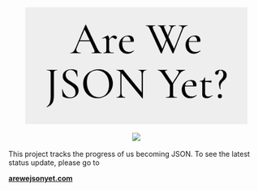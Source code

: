 <p align="center">
    <img src="https://raw.githubusercontent.com/sdedovic/are-we-json-yet/main/assets/preview.png?sanitize=true"
        height="230">
</p>
<p align="center">
    <a href="https://github.com/badges/shields/graphs/contributors" alt="Contributors">
        <img src="https://img.shields.io/badge/Are%20We%20JSON%20Yet-Probably.-yellow" /></a>
</p>

This project tracks the progress of us becoming JSON. To see the latest status update, please go to

**[arewejsonyet.com](http://www.arewejsonyet.com/)**
